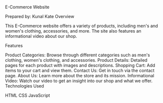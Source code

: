 E-Commerce Website

Prepared by: Kunal Kate
Overview

This E-Commerce website offers a variety of products, including men's and women's clothing, accessories, and more. The site also features an informational video about our shop.

Features

Product Categories: Browse through different categories such as men's clothing, women's clothing, and accessories.
Product Details: Detailed pages for each product with images and descriptions.
Shopping Cart: Add items to your cart and view them.
Contact Us: Get in touch via the contact page.
About Us: Learn more about the store and its mission.
Informational Video: Watch our video to get an insight into our shop and what we offer.
Technologies Used

HTML
CSS
JavaScript